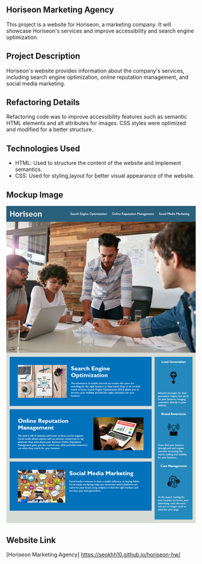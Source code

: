 ## Horiseon Marketing Agency

This project is a website for Horiseon, a marketing company. It will showcase Horiseon's services and improve accessibility and search engine optimization.

## Project Description

Horiseon's website provides information about the company's services, including search engine optimization, online reputation management, and social media marketing. 

## Refactoring Details

Refactoring code was to improve accessibility features such as semantic HTML elements and alt attributes for images. CSS styles were optimized and modified for a better structure.

## Technologies Used

* HTML: Used to structure the content of the website and implement semantics.
* CSS: Used for styling,layout for better visual appearance of the website.

## Mockup Image

![Screenshot](./assets/images/homework-Horiseon.png)

## Website Link

[Horiseon Marketing Agency]
https://seokhh10.github.io/horiseon-hw/